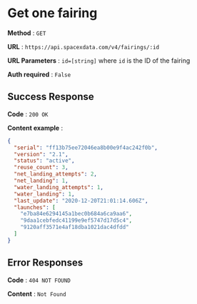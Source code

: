 # Get one fairing

**Method** : `GET`

**URL** : `https://api.spacexdata.com/v4/fairings/:id`

**URL Parameters** : `id=[string]` where `id` is the ID of the fairing

**Auth required** : `False`

## Success Response

**Code** : `200 OK`

**Content example** :

```json
{
  "serial": "ff13b75ee72046ea8b00e9f4ac242f0b",
  "version": "2.1",
  "status": "active",
  "reuse_count": 3,
  "net_landing_attempts": 2,
  "net_landing": 1,
  "water_landing_attempts": 1,
  "water_landing": 1,
  "last_update": "2020-12-20T21:01:14.606Z",
  "launches": [
    "e7ba84e6294145a1bec0b684a6ca9aa6",
    "9daa1cebfedc41199e9ef5747d17d5c4",
    "9120aff3571e4af18dba1021dac4dfdd"
  ]
}
```

## Error Responses

**Code** : `404 NOT FOUND`

**Content** : `Not Found`
